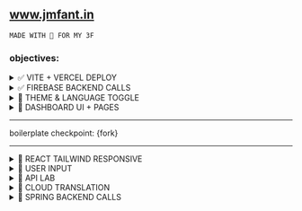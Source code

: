 ## www.jmfant.in

`MADE WITH 🧡 FOR MY 3F`

### objectives:

<details>
  <summary>✅ VITE + VERCEL DEPLOY</summary>
  ⚡️ https://vitejs.dev/<br/>
  🔺 https://vercel.com/
</details>

<details>
  <summary>✅ FIREBASE BACKEND CALLS</summary>
  🔥 https://firebase.google.com/<br/>
  📼 start here: https://www.youtube.com/watch?v=2hR-uWjBAgw&t=186s
</details>

<details>
  <summary>💭 THEME & LANGUAGE TOGGLE</summary>
  
  ```js
  1. use React Hooks providers
  2. update global styles dynamically
  ```
</details>

<details>
  <summary>💭 DASHBOARD UI + PAGES</summary>
</details>

---

boilerplate checkpoint: {fork}

---

<details>
  <summary>💭 REACT TAILWIND RESPONSIVE</summary>
</details>

<details>
  <summary>💭 USER INPUT</summary>
</details>

<details>
  <summary>💭 API LAB</summary>
</details>

<details>
  <summary>💭 CLOUD TRANSLATION</summary>
  💬 https://console.cloud.google.com/apis/library/translate.googleapis.com?pli=1&project=poclogin-calc
</details>

<details>
  <summary>💭 SPRING BACKEND CALLS</summary>
  🍃 https://docs.spring.io/spring-framework/reference/
</details>
